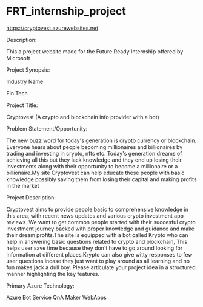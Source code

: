 # FRT_internship_project
https://cryptovest.azurewebsites.net


Description:

This a project website made for the Future Ready Internship offered by Microsoft

Project Synopsis: 


Industry Name:

Fin Tech


Project Title:

Cryptovest (A crypto and blockchain info provider with a bot)


Problem Statement/Opportunity:

The new buzz word for today's generation is crypto currency or blockchain. Everyone hears about people becoming millionaires and billionaires by trading and investing in crypto, nfts etc. Today's generation dreams of achieving all this but they lack knowledge and they end up losing their investments along with  their opportunity to become a millionaire or a billionaire.My site Cryptovest can help educate these people with basic knowledge possibly saving them from losing their capital and making profits in the market


Project Description:

Cryptovest aims to provide people basic to comprehensive knowledge in this area, with recent news updates and various crypto investment app reviews .We want to get common people  started with their succesful crypto investment journey backed with proper knowledge and guidance and make their dream profits.The site is equipped with a bot called Krypto who can help in answering basic questions related to crypto and blockchain, This helps user save time because they don't have to go around looking for information at different places,Krypto can also give witty responses to few  user questions incase they just want to play around as all learning and no fun makes jack a dull boy.
 Please articulate your project idea in a structured manner highlighting the key features.

Primary Azure Technology:

Azure Bot Service
QnA Maker
WebApps

